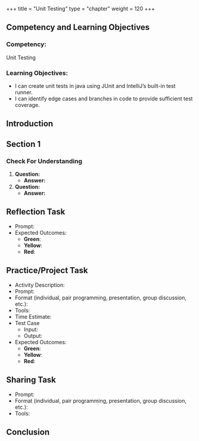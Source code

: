 +++
title = "Unit Testing"
type = "chapter"
weight = 120
+++

## Competency and Learning Objectives

### Competency:

Unit Testing

### Learning Objectives:

- I can create unit tests in java using JUnit and IntelliJ’s built-in test runner.
- I can identify edge cases and branches in code to provide sufficient test coverage. 

## Introduction

## Section 1

### Check For Understanding

1. **Question:** 
    - **Answer:** 
2. **Question:** 
    - **Answer:** 

## Reflection Task

- Prompt:
- Expected Outcomes: 
    - **Green**:
    - **Yellow**:
    - **Red**:

## Practice/Project Task

- Activity Description:
- Prompt:
- Format (individual, pair programming, presentation, group discussion, etc.):
- Tools:
- Time Estimate:
- Test Case
    - Input: 
    - Output:
- Expected Outcomes: 
    - **Green**:
    - **Yellow**:
    - **Red**:

## Sharing Task

- Prompt:
- Format (individual, pair programming, presentation, group discussion, etc.): 
- Tools:

## Conclusion


